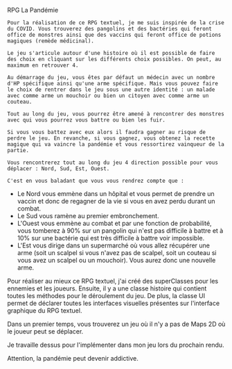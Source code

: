 RPG La Pandémie

    Pour la réalisation de ce RPG textuel, je me suis inspirée de la crise du COVID. Vous trouverez des pangolins et des bactéries qui feront office de monstres ainsi que des vaccins qui feront office de potions magiques (remède médicinal).
    
    Le jeu s'articule autour d'une histoire où il est possible de faire des choix en cliquant sur les différents choix possibles. On peut, au maximum en retrouver 4.

    Au démarrage du jeu, vous êtes par défaut un médecin avec un nombre d'HP spécifique ainsi qu'une arme spécifique. Mais vous pouvez faire le choix de rentrer dans le jeu sous une autre identité : un malade avec comme arme un mouchoir ou bien un citoyen avec comme arme un couteau.

    Tout au long du jeu, vous pourrez être amené à rencontrer des monstres avec qui vous pourrez vous battre ou bien les fuir.

    Si vous vous battez avec eux alors il faudra gagner au risque de perdre le jeu. En revanche, si vous gagnez, vous obtenez la recette magique qui va vaincre la pandémie et vous ressortirez vainqueur de la partie.

    Vous rencontrerez tout au long du jeu 4 direction possible pour vous déplacer : Nord, Sud, Est, Ouest.

    C'est en vous baladant que vous vous rendrez compte que :

* Le Nord vous emmène dans un hôpital et vous permet de prendre un vaccin et donc de regagner de la vie si vous en avez perdu durant un combat.
* Le Sud vous ramène au premier embronchement. 
* L'Ouest vous emmène au combat et par une fonction de probabilité, vous tomberez à 90% sur un pangolin qui n'est pas difficile à battre et à 10% sur une bactérie qui est très difficile à battre voir impossible.
* L'Est vous dirige dans un supermarché où vous allez récupérer une arme (soit un scalpel si vous n'avez pas de scalpel, soit un couteau si vous avez un scalpel ou un mouchoir). Vous aurez donc une nouvelle arme.


Pour réaliser au mieux ce RPG textuel, j'ai créé des superClasses pour les ennemies et les joueurs. Ensuite, il y a une classe histoire qui contient toutes les méthodes pour le déroulement du jeu. De plus, la classe UI permet de déclarer toutes les interfaces visuelles présentes sur l'interface graphique du RPG textuel.

Dans un premier temps, vous trouverez un jeu où il n'y a pas de Maps 2D où le joueur peut se déplacer.

Je travaille dessus pour l'implémenter dans mon jeu lors du prochain rendu.

Attention, la pandémie peut devenir addictive.


